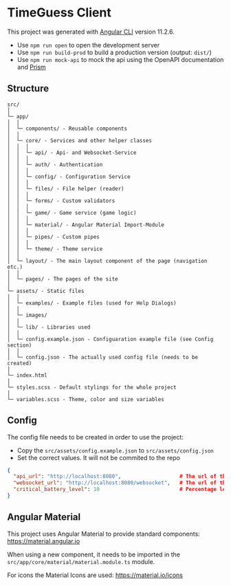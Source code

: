 # TimeGuess Client

This project was generated with [Angular CLI](https://github.com/angular/angular-cli) version 11.2.6.

- Use `npm run open` to open the development server
- Use `npm run build-prod` to build a production version (output: `dist/`)
- Use `npm run mock-api` to mock the api using the OpenAPI documentation and [Prism](https://meta.stoplight.io/docs/prism/docs/getting-started/01-installation.md)

## Structure

```
src/
│
└─ app/
│  │
│  └─ components/ - Reusable components
│  │
│  └─ core/ - Services and other helper classes
│  │  │
│  │  └─ api/ - Api- and Websocket-Service
│  │  │
│  │  └─ auth/ - Authentication
│  │  │
│  │  └─ config/ - Configuration Service
│  │  │
│  │  └─ files/ - File helper (reader)
│  │  │
│  │  └─ forms/ - Custom validators
│  │  │
│  │  └─ game/ - Game service (game logic)
│  │  │
│  │  └─ material/ - Angular Material Import-Module
│  │  │
│  │  └─ pipes/ - Custom pipes
│  │  │
│  │  └─ theme/ - Theme service
│  │
│  └─ layout/ - The main layout component of the page (navigation etc.)
│  │
│  └─ pages/ - The pages of the site
│
└─ assets/ - Static files
│  │
│  └─ examples/ - Example files (used for Help Dialogs)
│  │
│  └─ images/
│  │
│  └─ lib/ - Libraries used
│  │
│  └─ config.example.json - Configuaration example file (see Config section)
│  │
│  └─ config.json - The actually used config file (needs to be created)
│
└─ index.html
│
└─ styles.scss - Default stylings for the whole project
│
└─ variables.scss - Theme, color and size variables
```

## Config

The config file needs to be created in order to use the project:

- Copy the `src/assets/config.example.json` to `src/assets/config.json`
- Set the correct values. It will not be commited to the repo

```json
{
  "api_url": "http://localhost:8080",                   # The url of the backend
  "websocket_url": "http://localhost:8080/websocket",   # The url of the websocket server
  "critical_battery_level": 10                          # Percentage level after which to show a warning
}
```

## Angular Material

This project uses Angular Material to provide standard components: https://material.angular.io

When using a new component, it needs to be imported in the `src/app/core/material/material.module.ts` module.

For icons the Material Icons are used: https://material.io/icons
